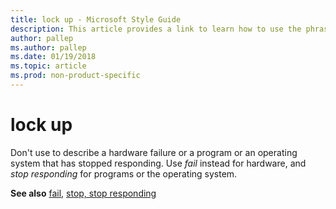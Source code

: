 ```yaml
---
title: lock up - Microsoft Style Guide
description: This article provides a link to learn how to use the phrase lock up in Microsoft documents.
author: pallep
ms.author: pallep
ms.date: 01/19/2018
ms.topic: article
ms.prod: non-product-specific
---
```


# lock up

Don't use to describe a hardware failure or a program or an operating system that has stopped responding. Use *fail* instead for hardware, and *stop responding* for programs or the operating system.

**See also** [fail](~/a-z-word-list-term-collections/f/fail.md), [stop, stop responding](~/a-z-word-list-term-collections/s/stop-stop-responding.md)
